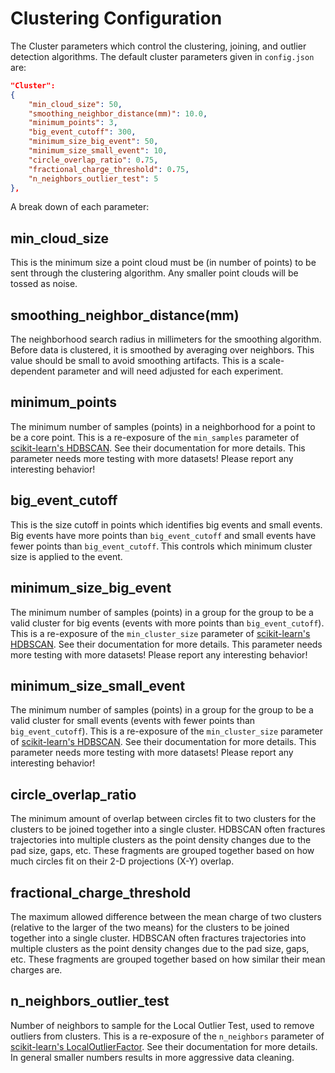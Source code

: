# Clustering Configuration

The Cluster parameters which control the clustering, joining, and outlier detection algorithms. The default cluster parameters given in `config.json` are:

```json
"Cluster":
{
    "min_cloud_size": 50,
    "smoothing_neighbor_distance(mm)": 10.0,
    "minimum_points": 3,
    "big_event_cutoff": 300,
    "minimum_size_big_event": 50,
    "minimum_size_small_event": 10,
    "circle_overlap_ratio": 0.75,
    "fractional_charge_threshold": 0.75,
    "n_neighbors_outlier_test": 5
},
```

A break down of each parameter:

## min_cloud_size

This is the minimum size a point cloud must be (in number of points) to be sent through the clustering algorithm. Any smaller point clouds will be tossed as noise.

## smoothing_neighbor_distance(mm)

The neighborhood search radius in millimeters for the smoothing algorithm. Before data is clustered, it is smoothed by averaging over neighbors. This value should be small to avoid smoothing artifacts. This is a scale-dependent parameter and will need adjusted for each experiment.

## minimum_points

The minimum number of samples (points) in a neighborhood for a point to be a core point. This is a re-exposure of the `min_samples` parameter of [scikit-learn's HDBSCAN](https://scikit-learn.org/stable/modules/generated/sklearn.cluster.HDBSCAN.html#sklearn.cluster.HDBSCAN). See their documentation for more details. This parameter needs more testing with more datasets! Please report any interesting behavior!

## big_event_cutoff

This is the size cutoff in points which identifies big events and small events. Big events have more points than `big_event_cutoff` and small events have fewer points than `big_event_cutoff`. This controls which minimum cluster size is applied to the event.

## minimum_size_big_event

The minimum number of samples (points) in a group for the group to be a valid cluster for big events (events with more points than `big_event_cutoff`). This is a re-exposure of the `min_cluster_size` parameter of [scikit-learn's HDBSCAN](https://scikit-learn.org/stable/modules/generated/sklearn.cluster.HDBSCAN.html#sklearn.cluster.HDBSCAN). See their documentation for more details. This parameter needs more testing with more datasets! Please report any interesting behavior!

## minimum_size_small_event

The minimum number of samples (points) in a group for the group to be a valid cluster for small events (events with fewer points than `big_event_cutoff`). This is a re-exposure of the `min_cluster_size` parameter of [scikit-learn's HDBSCAN](https://scikit-learn.org/stable/modules/generated/sklearn.cluster.HDBSCAN.html#sklearn.cluster.HDBSCAN). See their documentation for more details. This parameter needs more testing with more datasets! Please report any interesting behavior!

## circle_overlap_ratio

The minimum amount of overlap between circles fit to two clusters for the clusters to be joined together into a single cluster. HDBSCAN often fractures trajectories into multiple clusters as the point density changes due to the pad size, gaps, etc. These fragments are grouped together based on how much circles fit on their 2-D projections (X-Y) overlap.

## fractional_charge_threshold

The maximum allowed difference between the mean charge of two clusters (relative to the larger of the two means) for the clusters to be joined together into a single cluster. HDBSCAN often fractures trajectories into multiple clusters as the point density changes due to the pad size, gaps, etc. These fragments are grouped together based on how similar their mean charges are.

## n_neighbors_outlier_test

Number of neighbors to sample for the Local Outlier Test, used to remove outliers from clusters. This is a re-exposure of the `n_neighbors` parameter of [scikit-learn's LocalOutlierFactor](https://scikit-learn.org/stable/modules/generated/sklearn.neighbors.LocalOutlierFactor.html). See their documentation for more details. In general smaller numbers results in more aggressive data cleaning.
